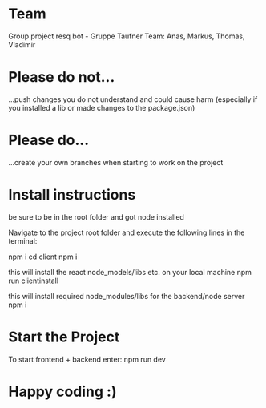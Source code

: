 # Team
Group project resq bot - Gruppe Taufner
Team: Anas, Markus, Thomas, Vladimir


# Please do not...
...push changes you do not understand and could cause harm (especially if you installed a lib or made changes to the package.json)

# Please do...
...create your own branches when starting to work on the project

# Install instructions
be sure to be in the root folder and got node installed


Navigate to the project root folder and execute the following lines in the terminal:


npm i
cd client
npm i

this will install the react node_models/libs etc. on your local machine
npm run clientinstall

this will install required node_modules/libs for the backend/node server
npm i

# Start the Project
To start frontend + backend enter:
npm run dev


# Happy coding :)




